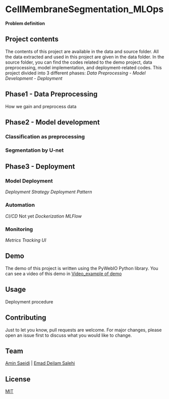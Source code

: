 # CellMembraneSegmentation_MLOps

**Problem definition**

## Project contents
The contents of this project are available in the data and source folder. All the data extracted and used in this project are given in the data folder. In the source folder, you can find the codes related to the demo project, data preprocessing, model implementation, and deployment-related codes. This project divided into 3 different phases: *Data Preprocessing* - *Model Development* - *Deployment*

## Phase1 - Data Preprocessing
How we gain and preprocess data

## Phase2 - Model development

### Classification as preprocessing

### Segmentation by U-net

## Phase3 - Deployment

### Model Deployment
*Deployment Strategy*
*Deployment Pattern*
### Automation
*CI/CD*
Not yet
*Dockerization*
*MLFlow*
### Monitoring
*Metrics*
*Tracking UI*
## Demo
The demo of this project is written using the PyWebIO Python library. You can see a video of this demo in [Video_example of demo]()

## Usage
Deployment procedure

## Contributing
Just to let you know, pull requests are welcome. For major changes, please open an issue first
to discuss what you would like to change.

## Team
[Amin Saeidi](https://github.com/Amin-Saeidi) | [Emad Deilam Salehi](https://github.com/Emad-Salehi)
## License
[MIT](https://choosealicense.com/licenses/mit/)
